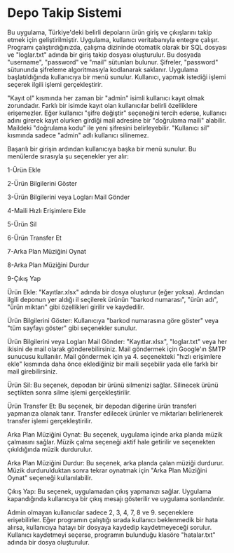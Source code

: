 # Depo Takip Sistemi
 
Bu uygulama, Türkiye'deki belirli depoların ürün giriş ve çıkışlarını takip etmek için geliştirilmiştir. Uygulama, kullanıcı veritabanıyla entegre çalışır. Programı çalıştırdığınızda, çalışma dizininde otomatik olarak bir SQL dosyası ve "loglar.txt" adında bir giriş takip dosyası oluşturulur. Bu dosyada "username", "password" ve "mail" sütunları bulunur. Şifreler, "password" sütununda şifreleme algoritmasıyla kodlanarak saklanır. Uygulama başlatıldığında kullanıcıya bir menü sunulur. Kullanıcı, yapmak istediği işlemi seçerek ilgili işlemi gerçekleştirir.

"Kayıt ol" kısmında her zaman bir "admin" isimli kullanıcı kayıt olmak zorundadır. Farklı bir isimde kayıt olan kullanıcılar belirli özelliklere erişemezler. Eğer kullanıcı "şifre değiştir" seçeneğini tercih ederse, kullanıcı adını girerek kayıt olurken girdiği mail adresine bir "doğrulama maili" alabilir. Maildeki "doğrulama kodu" ile yeni şifresini belirleyebilir. "Kullanıcı sil" kısmında sadece "admin" adlı kullanıcı silinemez.

Başarılı bir girişin ardından kullanıcıya başka bir menü sunulur. Bu menülerde sırasıyla şu seçenekler yer alır:

1-Ürün Ekle

2-Ürün Bilgilerini Göster

3-Ürün Bilgilerini veya Logları Mail Gönder

4-Maili Hızlı Erişimlere Ekle

5-Ürün Sil

6-Ürün Transfer Et

7-Arka Plan Müziğini Oynat

8-Arka Plan Müziğini Durdur

9-Çıkış Yap

Ürün Ekle: "Kayıtlar.xlsx" adında bir dosya oluşturur (eğer yoksa). Ardından ilgili deponun yer aldığı il seçilerek ürünün "barkod numarası", "ürün adı", "ürün miktarı" gibi özellikleri girilir ve kaydedilir. 

Ürün Bilgilerini Göster: Kullanıcıya "barkod numarasına göre göster" veya "tüm sayfayı göster" gibi seçenekler sunulur. 

Ürün Bilgilerini veya Logları Mail Gönder: "Kayıtlar.xlsx", "loglar.txt" veya her ikisini de mail olarak gönderebilirsiniz. Mail göndermek için Google'ın SMTP sunucusu kullanılır. Mail göndermek için ya 4. seçenekteki "hızlı erişimlere ekle" kısmında daha önce eklediğiniz bir maili seçebilir yada elle farklı bir mail girebilirsiniz.

Ürün Sil: Bu seçenek, depodan bir ürünü silmenizi sağlar. Silinecek ürünü seçtikten sonra silme işlemi gerçekleştirilir.

Ürün Transfer Et: Bu seçenek, bir depodan diğerine ürün transferi yapmanıza olanak tanır. Transfer edilecek ürünler ve miktarları belirlenerek transfer işlemi gerçekleştirilir.

Arka Plan Müziğini Oynat: Bu seçenek, uygulama içinde arka planda müzik çalmasını sağlar. Müzik çalma seçeneği aktif hale getirilir ve seçenekten çıkıldığında müzik durdurulur.

Arka Plan Müziğini Durdur: Bu seçenek, arka planda çalan müziği durdurur. Müzik durdurulduktan sonra tekrar oynatmak için "Arka Plan Müziğini Oynat" seçeneği kullanılabilir.

Çıkış Yap: Bu seçenek, uygulamadan çıkış yapmanızı sağlar. Uygulama kapandığında kullanıcıya bir çıkış mesajı gösterilir ve uygulama sonlandırılır.

Admin olmayan kullanıcılar sadece 2, 3, 4, 7, 8 ve 9. seçeneklere erişebilirler. Eğer programın çalıştığı sırada kullanıcı beklenmedik bir hata alırsa, kullanıcıya hatayı bir dosyaya kaydedip kaydetmeyeceği sorulur. Kullanıcı kaydetmeyi seçerse, programın bulunduğu klasöre "hatalar.txt" adında bir dosya oluşturulur.